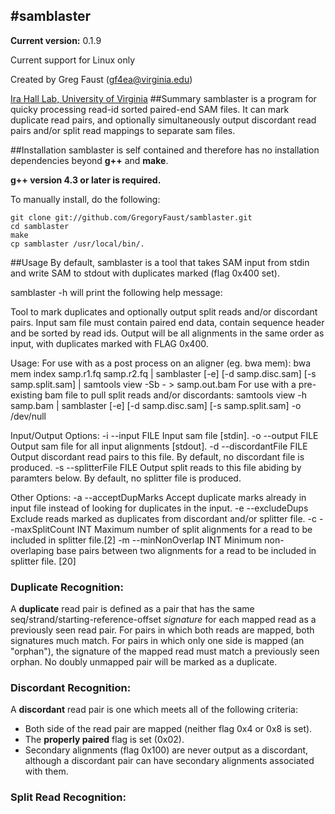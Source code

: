 #samblaster
-------------------------------

**Current version:** 0.1.9

Current support for Linux only

Created by Greg Faust (gf4ea@virginia.edu)

[Ira Hall Lab, University of Virginia](http://faculty.virginia.edu/irahall/)
##Summary
samblaster is a program for quicky processing read-id sorted paired-end SAM files.  It can mark duplicate read pairs, and optionally simultaneously output discordant read pairs and/or split read mappings to separate sam files.

##Installation
samblaster is self contained and therefore has no installation dependencies beyond **g++** and **make**.  

**g++ version 4.3 or later is required.**

To manually install, do the following:
~~~~~~~~~~~~~~~~~~
git clone git://github.com/GregoryFaust/samblaster.git
cd samblaster
make
cp samblaster /usr/local/bin/.
~~~~~~~~~~~~~~~~~~

##Usage
By default, samblaster is a tool that takes SAM input from stdin and write SAM to stdout with duplicates marked (flag 0x400 set).

samblaster -h will print the following help message:

Tool to mark duplicates and optionally output split reads and/or discordant pairs.
Input sam file must contain paired end data, contain sequence header and be sorted by read ids.
Output will be all alignments in the same order as input, with duplicates marked with FLAG 0x400.

Usage:
For use with as a post process on an aligner (eg. bwa mem):
     bwa mem index samp.r1.fq samp.r2.fq | samblaster [-e] [-d samp.disc.sam] [-s samp.split.sam] | samtools view -Sb - > samp.out.bam
For use with a pre-existing bam file to pull split reads and/or discordants:
     samtools view -h samp.bam | samblaster [-e] [-d samp.disc.sam] [-s samp.split.sam] -o /dev/null

Input/Output Options:
-i --input          FILE Input sam file [stdin].
-o --output         FILE Output sam file for all input alignments [stdout].
-d --discordantFile FILE Output discordant read pairs to this file. By default, no discordant file is produced.
-s --splitterFile   FILE Output split reads to this file abiding by paramters below. By default, no splitter file is produced.

Other Options:
-a --acceptDupMarks      Accept duplicate marks already in input file instead of looking for duplicates in the input.
-e --excludeDups         Exclude reads marked as duplicates from discordant and/or splitter file.
-c --maxSplitCount  INT  Maximum number of split alignments for a read to be included in splitter file.[2]
-m --minNonOverlap  INT  Minimum non-overlaping base pairs between two alignments for a read to be included in splitter file. [20]

### Duplicate Recognition:
A **duplicate** read pair is defined as a pair that has the same seq/strand/starting-reference-offset *signature* for each mapped read as a previously seen read pair.
For pairs in which both reads are mapped, both signatures much match.
For pairs in which only one side is mapped (an "orphan"), the signature of the mapped read must match a previously seen orphan.
No doubly unmapped pair will be marked as a duplicate.

### Discordant Recognition:
A **discordant** read pair is one which meets all of the following criteria:
- Both side of the read pair are mapped (neither flag 0x4 or 0x8 is set).
- The **properly paired** flag is set (0x02).
- Secondary alignments (flag 0x100) are never output as a discordant, although a discordant pair can have secondary alignments associated with them.

     
### Split Read Recognition:


